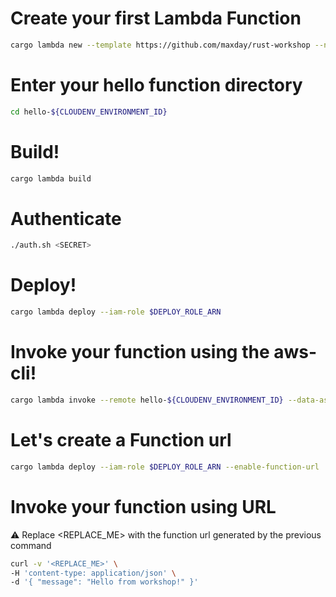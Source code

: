 # Create your first Lambda Function
```bash
cargo lambda new --template https://github.com/maxday/rust-workshop --no-interactive hello-${CLOUDENV_ENVIRONMENT_ID}
```

# Enter your hello function directory
```bash
cd hello-${CLOUDENV_ENVIRONMENT_ID}
```

# Build!
```bash
cargo lambda build
```
# Authenticate
```bash
./auth.sh <SECRET>
```
# Deploy!
```bash
cargo lambda deploy --iam-role $DEPLOY_ROLE_ARN
```

# Invoke your function using the aws-cli!
```bash
cargo lambda invoke --remote hello-${CLOUDENV_ENVIRONMENT_ID} --data-ascii '{ "message": "Hello from workshop!" }'
```

# Let's create a Function url
```bash
cargo lambda deploy --iam-role $DEPLOY_ROLE_ARN --enable-function-url
```

# Invoke your function using URL 
⚠️ Replace <REPLACE_ME> with the function url generated by the previous command
```bash
curl -v '<REPLACE_ME>' \
-H 'content-type: application/json' \
-d '{ "message": "Hello from workshop!" }'
```